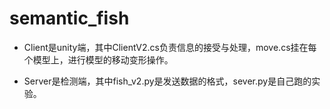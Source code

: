 # semantic_fish

- Client是unity端，其中ClientV2.cs负责信息的接受与处理，move.cs挂在每个模型上，进行模型的移动变形操作。

- Server是检测端，其中fish_v2.py是发送数据的格式，sever.py是自己跑的实验。